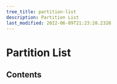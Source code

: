 ```yaml
---
tree_title: partition-list
description: Partition List
last_modified: 2022-06-09T21:23:28.2328
---
```


# Partition List

## Contents
